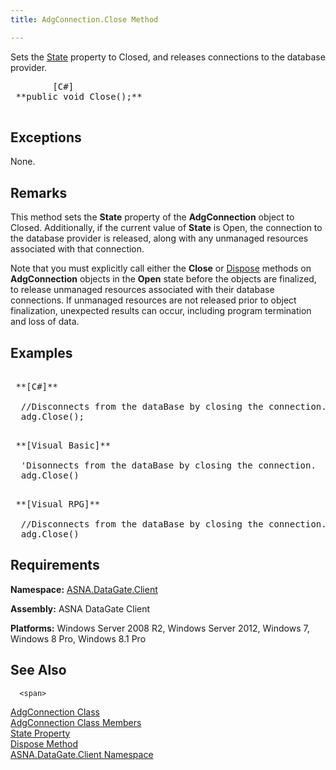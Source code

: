 ```yaml
---
title: AdgConnection.Close Method

---
```


Sets the [ State](adg-connection-class-state-property.html) property to <span>Closed</span>, and releases connections to the database provider.
<pre class="prettyprint">
        <span class="lang">[C#]</span>
 **public void Close();** 
      </pre>


## Exceptions

None.
## Remarks

This method sets the **State** property of the **AdgConnection** object to Closed. Additionally, if the current value of **State** is Open, the connection to the database provider is released, along with any unmanaged resources associated with that connection. 

Note that you must explicitly call either the <span> **Close** </span> or [Dispose](adg-connection-class-dispose-method.html) methods on <span> **AdgConnection** </span> objects in the **Open** state before the objects are finalized, to release unmanaged resources associated with their database connections. If unmanaged resources are not released prior to object finalization, unexpected results can occur, including program termination and loss of data.
## Examples

<pre class="prettyprint">
        <span class="lang">
 **[C#]** 
        </span>
  //Disconnects from the dataBase by closing the connection.
  adg.Close();</pre>
<pre class="prettyprint">
        <span class="lang">
 **[Visual Basic]** 
        </span>
  'Disonnects from the dataBase by closing the connection.
  adg.Close()</pre>
<pre class="prettyprint">
        <span class="lang">
 **[Visual RPG]** 
        </span>
  //Disconnects from the dataBase by closing the connection.
  adg.Close()</pre>

## Requirements

<span> **Namespace:** [ASNA.DataGate.Client](datagate-client-namespace.html) </span> 

<span> **Assembly:** ASNA DataGate Client</span> 

<span> **Platforms:** Windows Server 2008 R2, Windows Server 2012, Windows 7, Windows 8 Pro, Windows 8.1 Pro</span> 
## See Also


      <span>
[AdgConnection Class](adg-connection-class.html)
        <br />
[AdgConnection Class Members](adg-connection-members.html)
        <br />
[State Property](adg-connection-class-state-property.html)
        <br />
[Dispose Method](adg-connection-class-dispose-method.html)
        <br />
[ASNA.DataGate.Client Namespace](datagate-client-namespace.html)
        <br />
      </span>

